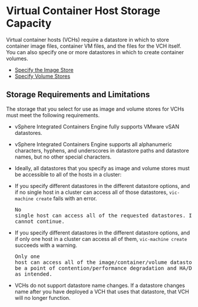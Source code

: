 # Virtual Container Host Storage Capacity #

Virtual container hosts (VCHs) require a datastore in which to store container image files, container VM files, and the files for the VCH itself. You can also specify one or more datastores in which to create container volumes. 

- [Specify the Image Store](image_store.md)
- [Specify Volume Stores](volume_stores.md)

## Storage Requirements and Limitations

The storage that you select for use as image and volume stores for VCHs must meet the following requirements.

- vSphere Integrated Containers Engine fully supports VMware vSAN datastores. 
- vSphere Integrated Containers Engine supports all alphanumeric characters, hyphens, and underscores in datastore paths and datastore names, but no other special characters.
- Ideally, all datastores that you specify as image and volume stores must be accessible to all of the hosts in a cluster:

 - If you specify different datastores in the different datastore options, and if no single host in a cluster can access all of those datastores, `vic-machine create` fails with an error.<pre>No single host can access all of the requested datastores. 
  Installation cannot continue.</pre>
 - If you specify different datastores in the different datastore options, and if only one host in a cluster can access all of them, `vic-machine create` succeeds with a warning.<pre>Only one host can access all of the image/container/volume datastores. This may be a point of contention/performance degradation and HA/DRS may not work as intended.</pre>
- VCHs do not support datastore name changes. If a datastore changes name after you have deployed a VCH that uses that datastore, that VCH will no longer function.